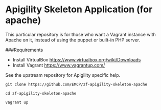 Apigility Skeleton Application (for apache)
==============================

This particular repository is for those who want a Vagrant instance with Apache on it, instead of using the puppet or built-in PHP server.

###Requirements

* Install VirtualBox https://www.virtualbox.org/wiki/Downloads
* Install Vagrant https://www.vagrantup.com/

See the upstream repository for Apigility specific help.

`git clone https://github.com/EMCP/zf-apigility-skeleton-apache`

`cd zf-apigility-skeleton-apache`

`vagrant up`

